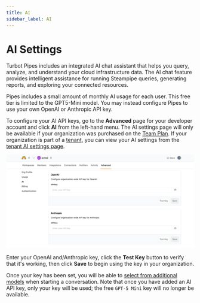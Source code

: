 ```yaml
---
title: AI
sidebar_label: AI
---
```



# AI Settings

Turbot Pipes includes an integrated AI chat assistant that helps you query, analyze, and understand your cloud infrastructure data. The AI chat feature provides intelligent assistance for running Steampipe queries, generating reports, and exploring your connected resources.

Pipes includes a small amount of monthly AI usage for each user. This free tier is limited to the GPT5-Mini model.  You may instead configure Pipes to use your own OpenAI or Anthropic API key.  

To configure your AI API keys, go to the **Advanced** page for your developer account and click **AI** from the left-hand menu.  The AI settings page will only be available if your organization was purchased on the [Team Plan](/pipes/docs/accounts/org#team-plan).  If your organization is part of a [tenant](/pipes/docs/accounts/tenant), you can view your AI settings from the [tenant AI settings page](/pipes/docs/accounts/tenant/ai).


![](./pipes_ai_org_settings.png)

Enter your OpenAI and/Anthropic key, click the **Test Key** button to verify that it's working, then click **Save** to begin using the key in your organization.  

Once your key has been set, you will be able to [select from additional models](/pipes/docs/using/chat/conversation#selecting-a-model) when starting a conversation.  Note that once you have added an AI API key, only your key will be used; the free `GPT-5 Mini` key will no longer be available.